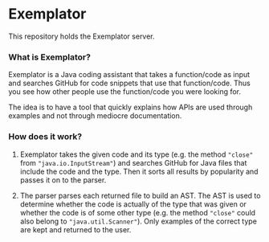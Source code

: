 # Exemplator

This repository holds the Exemplator server.

### What is Exemplator?
Exemplator is a Java coding assistant that takes a function/code as input and searches GitHub for code snippets that use that function/code.
Thus you see how other people use the function/code you were looking for. 

The idea is to have a tool that quickly explains how APIs are used through examples and not through mediocre documentation. 


### How does it work?
1. Exemplator takes the given code and its type (e.g. the method ```"close"``` from ```"java.io.InputStream"```) and searches GitHub for Java files that include the code and the type. Then it sorts all results by popularity and passes it on to the parser.

2. The parser parses each returned file to build an AST. The AST is used to determine whether the code is actually of the type that was given or whether the code is of some other type (e.g. the method ```"close"``` could also belong to ```"java.util.Scanner"```). Only examples of the correct type are kept and returned to the user. 
